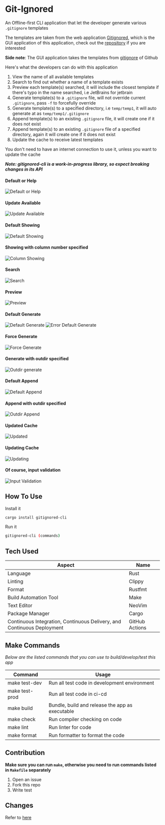 # **Git-Ignored**

An Offline-first CLI application that let the developer generate various `.gitignore` templates

The templates are taken from the web application [Gitignored](https://gitignored.vercel.app), which is the GUI application of this application, check out the [repository](https://github.com/GervinFung/gitignored) if you are interested

**Side note**:
The GUI application takes the templates from [gitignore](https://github.com/github/gitignore) of Github

Here's what the developers can do with this application

1. View the name of all available templates
2. Search to find out whether a name of a template exists
3. Preview each template(s) searched, it will include the closest template if there's typo in the name searched, i.e JetBrains for jetbrain
4. Generate template(s) to a `.gitignore` file, will not override current `.gitignore`, pass `-f` to forcefully override
5. Generate template(s) to a specified directory, i.e `temp/temp1`, it will auto generate at as `temp/temp1/.gitignore`
6. Append template(s) to an existing `.gitignore` file, it will create one if it does not exist
7. Append template(s) to an existing `.gitignore` file of a specified directory, again it will create one if it does not exist
8. Update the cache to receive latest templates

You don't need to have an internet connection to use it, unless you want to update the cache

**_Note: gitignored-cli is a work-in-progress library, so expect breaking changes in its API_**

#### Default or Help

![Default or Help](https://github.com/GervinFung/gitignored/blob/main/apps/cli/docs/default-or-help.png)

#### Update Available

![Update Available](https://github.com/GervinFung/gitignored/blob/main/apps/cli/main/docs/update-available.png)

#### Default Showing

![Default Showing](https://github.com/GervinFung/gitignored/blob/main/apps/cli/docs/list-default.png)

#### Showing with column number specified

![Column Showing](https://github.com/GervinFung/gitignored/blob/main/apps/cli/docs/list-column.png)

#### Search

![Search](https://github.com/GervinFung/gitignored/blob/main/apps/cli/docs/search.png)

#### Preview

![Preview](https://github.com/GervinFung/gitignored/blob/main/apps/cli/docs/preview.png)

#### Default Generate

![Default Generate](https://github.com/GervinFung/gitignored/blob/main/apps/cli/docs/generate.png)
![Error Default Generate](https://github.com/GervinFung/gitignored/blob/main/apps/cli/docs/error-generate.png)

#### Force Generate

![Force Generate](https://github.com/GervinFung/gitignored/blob/main/apps/cli/docs/force-generate.png)

#### Generate with outdir specified

![Outdir generate](https://github.com/GervinFung/gitignored/blob/main/apps/cli/docs/generate-outdir.png)

#### Default Append

![Default Append](https://github.com/GervinFung/gitignored/blob/main/apps/cli/docs/append.png)

#### Append with outdir specified

![Outdir Append](https://github.com/GervinFung/gitignored/blob/main/apps/cli/docs/append-outdir.png)

#### Updated Cache

![Updated](https://github.com/GervinFung/gitignored/blob/main/apps/cli/docs/updated.png)

#### Updating Cache

![Updating](https://github.com/GervinFung/gitignored/blob/main/apps/cli/docs/updating.png)

#### Of course, input validation

![Input Validation](https://github.com/GervinFung/gitignored/blob/main/apps/cli/docs/input-validation.png)

## How To Use

Install it

```sh
cargo install gitignored-cli
```

Run it

```sh
gitignored-cli (commands)
```

## Tech Used

| Aspect                                                                 | Name           |
| ---------------------------------------------------------------------- | -------------- |
| Language                                                               | Rust           |
| Linting                                                                | Clippy         |
| Format                                                                 | Rustfmt        |
| Build Automation Tool                                                  | Make           |
| Text Editor                                                            | NeoVim         |
| Package Manager                                                        | Cargo          |
| Continuous Integration, Continuous Delivery, and Continuous Deployment | GitHub Actions |

## Make Commands

_*Below are the listed commands that you can use to build/develop/test this app*_

| Command        | Usage                                           |
| -------------- | ----------------------------------------------- |
| make test-dev  | Run all test code in development environment    |
| make test-prod | Run all test code in ci-cd                      |
| make build     | Bundle, build and release the app as executable |
| make check     | Run compiler checking on code                   |
| make lint      | Run linter for code                             |
| make format    | Run formatter to format the code                |

## Contribution

**Make sure you can run `make`, otherwise you need to run commands listed in `Makefile` separately**

1. Open an issue
2. Fork this repo
3. Write test

## Changes

Refer to [here](https://github.com/GervinFung/gitignored/blob/update-docs/apps/cli/CHANGELOG.md)
